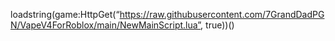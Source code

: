 loadstring(game:HttpGet(“https://raw.githubusercontent.com/7GrandDadPGN/VapeV4ForRoblox/main/NewMainScript.lua”, true))()

